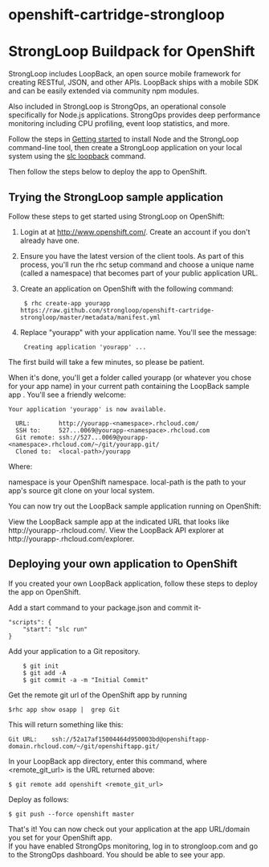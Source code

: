 openshift-cartridge-strongloop
==============================
# StrongLoop Buildpack for OpenShift 

StrongLoop includes LoopBack, an open source mobile framework for creating RESTful, JSON, and other APIs. LoopBack ships with a mobile SDK and can be easily extended via community npm modules.

Also included in StrongLoop is StrongOps, an operational console specifically for Node.js applications. StrongOps provides deep performance monitoring including CPU profiling, event loop statistics, and more.

Follow the steps in <a href="http://docs.strongloop.com/display/SLC/Getting+started+with+StrongLoop+Controller">Getting started</a> to install Node and the StrongLoop command-line tool, then create a StrongLoop application on your local system using the <a href="http://docs.strongloop.com/display/LB/Create+a+simple+API">slc loopback</a> command.

Then follow the steps below to deploy the app to OpenShift.

## Trying the StrongLoop sample application

Follow these steps to get started using StrongLoop on OpenShift:

1. Login at at http://www.openshift.com/. Create an account if you don't already have one.
2. Ensure you have the latest version of the client tools. As part of this process, you'll run the rhc setup command and choose a unique name (called a namespace) that becomes part of your public application URL.
3. Create an application on OpenShift with the following command:
      
        $ rhc create-app yourapp https://raw.github.com/strongloop/openshift-cartridge-strongloop/master/metadata/manifest.yml

4. Replace "yourapp" with your application name.  You'll see the message: 

        Creating application 'yourapp' ... 

The first build will take a few minutes, so please be patient.

When it's done, you'll get a folder called yourapp (or whatever you chose for your app name) in your current path containing the LoopBack sample app . You'll see a friendly welcome: 

    Your application 'yourapp' is now available.

      URL:        http://yourapp-<namespace>.rhcloud.com/
      SSH to:     527...0069@yourapp-<namespace>.rhcloud.com
      Git remote: ssh://527...0069@yourapp-<namespace>.rhcloud.com/~/git/yourapp.git/
      Cloned to:  <local-path>/yourapp

Where:

  namespace is your OpenShift namespace.
  local-path is the path to your app's source git clone on your local system.

You can now try out the LoopBack sample application running on OpenShift: 
  
  View the LoopBack sample app at the indicated URL that looks like http://yourapp-<namespace>.rhcloud.com/. 
  View the LoopBack API explorer at http://yourapp-<namespace>.rhcloud.com/explorer.

## Deploying your own application to OpenShift

If you created your own LoopBack application, follow these steps to deploy the app on OpenShift.

Add a start command to your package.json and commit it-
        
    "scripts": {
        "start": "slc run"
    }

Add your application to a Git repository.

        $ git init
        $ git add -A
        $ git commit -a -m "Initial Commit"

Get the remote git url of the OpenShift app by running 

    $rhc app show osapp |  grep Git 

This will return something like this: 

    Git URL:    ssh://52a17af15004464d950003bd@openshiftapp-domain.rhcloud.com/~/git/openshiftapp.git/

In your LoopBack app directory, enter this command, where <remote_git_url> is the URL returned above: 

    $ git remote add openshift <remote_git_url>

Deploy as follows:

    $ git push --force openshift master

That's it!  You can now check out your application at the app URL/domain you set for your OpenShift app.  
If you have enabled StrongOps monitoring, log in to strongloop.com and go to the StrongOps dashboard. You should be able to see your app.

